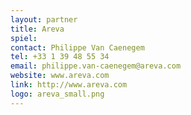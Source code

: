 ```yaml
---
layout: partner
title: Areva
spiel: 
contact: Philippe Van Caenegem
tel: +33 1 39 48 55 34
email: philippe.van-caenegem@areva.com
website: www.areva.com
link: http://www.areva.com
logo: areva_small.png
---
```

